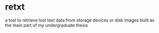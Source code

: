 # retxt
a tool to retrieve lost text data from storage devices or disk images built as the main part of my undergraduate thesis
